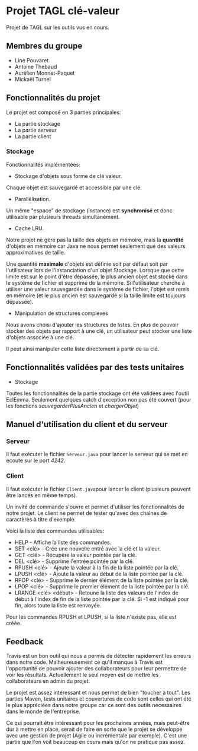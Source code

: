 # Projet TAGL clé-valeur
Projet de TAGL sur les outils vus en cours.


## Membres du groupe
- Line Pouvaret
- Antoine Thebaud
- Aurélien Monnet-Paquet
- Mickaël Turnel

## Fonctionnalités du projet
Le projet est composé en 3 parties principales:
- La partie stockage
- La partie serveur
- La partie client

### Stockage
Fonctionnalités implémentées:
- Stockage d'objets sous forme de clé valeur.

Chaque objet est sauvegardé et accessible par une clé.
- Parallélisation.

Un même "espace" de stockage (instance) est **synchronisé** et donc utilisable par plusieurs threads simultanément.
- Cache LRU.

Notre projet ne gère pas la taille des objets en mémoire, mais la **quantité** d'objets en mémoire car Java ne nous permet seulement que des valeurs approximatives de taille.

Une quantité **maximale** d'objets est définie soit par défaut soit par l'utilisateur lors de l'instanciation d'un objet Stockage.
Lorsque que cette limite est sur le point d'être dépassée, le plus ancien objet est stocké dans le système de fichier et supprimé de la mémoire. Si l'utilisateur cherche à utiliser une valeur sauvegardée dans le système de fichier, l'objet est remis en mémoire (et le plus ancien est sauvegardé si la taille limite est toujours dépassée).
- Manipulation de structures complexes

Nous avons choisi d'ajouter les structures de listes. En plus de pouvoir stocker des objets par rapport à une clé, un utilisateur peut stocker une liste d'objets associée à une clé.

Il peut ainsi manipuler cette liste directement à partir de sa clé.

## Fonctionnalités validées par des tests unitaires

- Stockage

Toutes les fonctionnalités de la partie stockage ont été validées avec l'outil EclEmma.
Seulement quelques catch d'exception non pas été couvert (pour les fonctions _sauvegarderPlusAncien_ et _chargerObjet_)

## Manuel d'utilisation du client et du serveur

### Serveur
Il faut exécuter le fichier `Serveur.java` pour lancer le serveur qui se met en écoute sur le port _4242_.

### Client
Il faut exécuter le fichier `Client.java`pour lancer le client (plusieurs peuvent être lancés en même temps).

Un invité de commande s'ouvre et permet d'utiliser les fonctionnalités de notre projet.
Le client ne permet de tester qu'avec des chaînes de caractères à titre d'exemple.

Voici la liste des commandes utilisables:

- HELP - Affiche la liste des commandes.
- SET <clé> <valeur> - Crée une nouvelle entré avec la clé et la valeur.
- GET <clé> - Récupère la valeur pointée par la clé.
- DEL <clé> - Supprime l'entrée pointée par la clé.
- RPUSH <clé> <valeur> - Ajoute la valeur à la fin de la liste pointée par la clé.
- LPUSH <clé> <valeur> - Ajoute la valeur au début de la liste pointée par la clé.
- RPOP <clé> - Supprime le dernier élément de la liste pointée par la clé.
- LPOP <clé> - Supprime le premier élément de la liste pointée par la clé.
- LRANGE <clé> <début> <fin> - Retoune la liste des valeurs de l'index de début à l'index de fin de la liste pointée par la clé. Si -1 est indiqué pour fin, alors toute la liste est renvoyée.

Pour les commandes RPUSH et LPUSH, si la liste n'existe pas, elle est créée.

## Feedback

Travis est un bon outil qui nous a permis de détecter rapidement les erreurs dans notre code.
Malheureusement ce qu'il manque à Travis est l'opportunité de pouvoir ajouter des collaborateurs pour leur permettre de voir les résultats. Actuellement le seul moyen est de mettre les collaborateurs en admin du projet.

Le projet est assez intéressant et nous permet de bien "toucher à tout". Les parties Maven, tests unitaires et couvertures de code sont celles qui ont été le plus appréciées dans notre groupe car ce sont des outils nécessaires dans le monde de l'entreprise.

Ce qui pourrait être intéressant pour les prochaines années, mais peut-être dur à mettre en place, serait de faire en sorte que le projet se développe avec une gestion de projet (Agile ou incrémentale par exemple). C'est une partie que l'on voit beaucoup en cours mais qu'on ne pratique pas assez.
